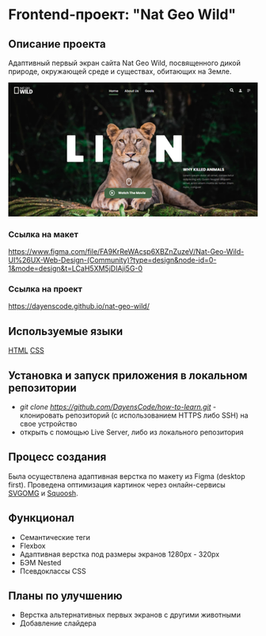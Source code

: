 # Frontend-проект: "Nat Geo Wild"

## Описание проекта

Адаптивный первый экран сайта Nat Geo Wild, посвященного дикой природе, окружающей среде и существах, обитающих на Земле.

![image](https://github.com/DayensCode/nat-geo-wild/blob/main/screenshot-for-readme.png)

### Ссылка на макет

https://www.figma.com/file/FA9KrReWAcsp6XBZnZuzeV/Nat-Geo-Wild-UI%26UX-Web-Design-(Community)?type=design&node-id=0-1&mode=design&t=LCaH5XM5jDIAji5G-0

### Ссылка на проект
https://dayenscode.github.io/nat-geo-wild/

## Используемые языки

[HTML](https://ru.wikipedia.org/wiki/HTML)
[CSS](https://ru.wikipedia.org/wiki/CSS)

## Установка и запуск приложения в локальном репозитории

- _git clone https://github.com/DayensCode/how-to-learn.git_ - клонировать репозиторий (с использованием HTTPS либо SSH) на свое устройство
- открыть с помощью Live Server, либо из локального репозитория

## Процесс создания

Была осуществлена адаптивная верстка по макету из Figma (desktop first). Проведена оптимизация картинок через онлайн-сервисы [SVGOMG](https://svgomg.net/) и [Squoosh](https://squoosh.app/).

## Функционал

- Семантические теги
- Flexbox
- Адаптивная верстка под размеры экранов 1280px - 320px
- БЭМ Nested
- Псевдоклассы CSS

## Планы по улучшению

- Верстка альтернативных первых экранов с другими животными
- Добавление слайдера
